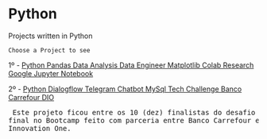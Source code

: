 # Python
Projects written in Python

    Choose a Project to see

1º - [Python Pandas Data Analysis Data Engineer Matplotlib Colab Research Google Jupyter Notebook](https://github.com/vini-insight/Python_Pandas_Data_Analysis_Data_Engineer_Matplotlib_Colab_Research_Google_Jupyter_Notebook)

2º - [Python Dialogflow Telegram Chatbot MySql Tech Challenge Banco Carrefour DIO](https://github.com/vini-insight/techChallengeBancoCarrefourDIO)
<br><pre>     Este projeto ficou entre os 10 (dez) finalistas do desafio final no Bootcamp feito com parceria entre Banco Carrefour e Digital Innovation One.</pre></br>

